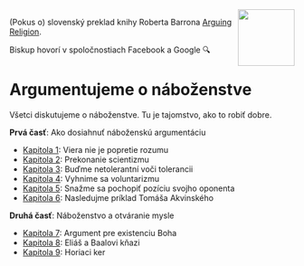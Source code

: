 <img align="right" width="100" height="100" src="https://github.com/argumentujeme-o-nabozenstve/argumentujeme-o-nabozenstve/assets/1047259/40427eab-f3b6-4613-bd5d-e2cbeac458bb">

(Pokus o) slovenský preklad knihy Roberta Barrona [Arguing Religion](https://www.amazon.com/Arguing-Religion-Bishop-Speaks-Facebook/dp/1943243379).

Biskup hovorí v spoločnostiach Facebook a Google 🔍

# Argumentujeme o náboženstve

Všetci diskutujeme o náboženstve. Tu je tajomstvo, ako to robiť dobre.

**Prvá časť**: Ako dosiahnuť náboženskú argumentáciu

* [Kapitola 1](/Kapitola1.md): Viera nie je popretie rozumu
* [Kapitola 2](/Kapitola2.md): Prekonanie scientizmu
* [Kapitola 3](/Kapitola3.md): Buďme netolerantní voči tolerancii
* [Kapitola 4](/Kapitola4.md): Vyhnime sa voluntarizmu
* [Kapitola 5](/Kapitola5.md): Snažme sa pochopiť pozíciu svojho oponenta
* [Kapitola 6](/Kapitola6.md): Nasledujme príklad Tomáša Akvinského

**Druhá časť**: Náboženstvo a otváranie mysle

* [Kapitola 7](/Kapitola7.md): Argument pre existenciu Boha
* [Kapitola 8](/Kapitola8.md): Eliáš a Baalovi kňazi
* [Kapitola 9](/Kapitola9.md): Horiaci ker

